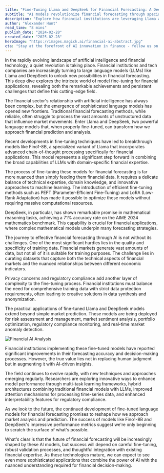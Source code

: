 ```yaml
---
title: "Fine-Tuning Llama and DeepSeek for Financial Forecasting: A Deep Dive into Challenges and Triumphs"
subtitle: "AI models revolutionize financial forecasting through specialized fine-tuning"
description: "Explore how financial institutions are leveraging Llama and DeepSeek models through specialized fine-tuning techniques to revolutionize financial forecasting. Learn about the challenges, breakthroughs, and future potential of AI in finance."
author: "Alexander Hunt"
read_time: "8 mins"
publish_date: "2024-02-28"
created_date: "2025-02-28"
heroImage: "https://images.magick.ai/financial-ai-abstract.jpg"
cta: "Stay at the forefront of AI innovation in finance - follow us on LinkedIn for regular insights and updates on the latest developments in AI-powered financial forecasting."
---
```


In the rapidly evolving landscape of artificial intelligence and financial technology, a quiet revolution is taking place. Financial institutions and tech companies are increasingly turning to large language models (LLMs) like Llama and DeepSeek to unlock new possibilities in financial forecasting. This deep dive explores the intricate world of model fine-tuning for financial applications, revealing both the remarkable achievements and persistent challenges that define this cutting-edge field.

The financial sector's relationship with artificial intelligence has always been complex, but the emergence of sophisticated language models has opened new frontiers. Traditional financial forecasting methods, while reliable, often struggle to process the vast amounts of unstructured data that influence market movements. Enter Llama and DeepSeek, two powerful language models that, when properly fine-tuned, can transform how we approach financial prediction and analysis.

Recent developments in fine-tuning techniques have led to breakthrough models like Fino1-8B, a specialized variant of Llama that incorporates advanced chain-of-thought processing specifically for financial applications. This model represents a significant step forward in combining the broad capabilities of LLMs with domain-specific financial expertise.

The process of fine-tuning these models for financial forecasting is far more nuanced than simply feeding them financial data. It requires a delicate balance of technical expertise, domain knowledge, and innovative approaches to machine learning. The introduction of efficient fine-tuning methods such as PEFT (Parameter-Efficient Fine-Tuning) and LoRA (Low-Rank Adaptation) has made it possible to optimize these models without requiring massive computational resources.

DeepSeek, in particular, has shown remarkable promise in mathematical reasoning tasks, achieving a 71% accuracy rate on the AIME 2024 mathematics benchmark. This capability is crucial for financial applications, where complex mathematical models underpin many forecasting strategies.

The journey to effective financial forecasting through AI is not without its challenges. One of the most significant hurdles lies in the quality and specificity of training data. Financial markets generate vast amounts of data, but not all of it is suitable for training purposes. The challenge lies in curating datasets that capture both the technical aspects of financial markets and the nuanced relationships between different economic indicators.

Privacy concerns and regulatory compliance add another layer of complexity to the fine-tuning process. Financial institutions must balance the need for comprehensive training data with strict data protection requirements, often leading to creative solutions in data synthesis and anonymization.

The practical applications of fine-tuned Llama and DeepSeek models extend beyond simple market prediction. These models are being deployed for risk assessment and management, market sentiment analysis, portfolio optimization, regulatory compliance monitoring, and real-time market anomaly detection.

![Financial AI Analysis](https://images.magick.ai/example-ai-analysis.jpg)

Financial institutions implementing these fine-tuned models have reported significant improvements in their forecasting accuracy and decision-making processes. However, the true value lies not in replacing human judgment but in augmenting it with AI-driven insights.

The field continues to evolve rapidly, with new techniques and approaches emerging regularly. Researchers are exploring innovative ways to enhance model performance through multi-task learning frameworks, hybrid architectures combining traditional financial models with LLMs, improved attention mechanisms for processing time-series data, and enhanced interpretability features for regulatory compliance.

As we look to the future, the continued development of fine-tuned language models for financial forecasting promises to reshape how we approach market analysis and prediction. The success of models like Fino1-8B and DeepSeek's impressive performance metrics suggest we're only beginning to scratch the surface of what's possible.

What's clear is that the future of financial forecasting will be increasingly shaped by these AI models, but success will depend on careful fine-tuning, robust validation processes, and thoughtful integration with existing financial expertise. As these technologies mature, we can expect to see even more sophisticated applications that combine the power of AI with the nuanced understanding required for financial decision-making.